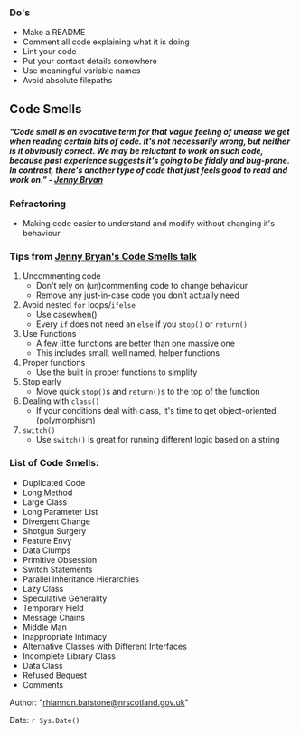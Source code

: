 

### Do's
* Make a README
* Comment all code explaining what it is doing
* Lint your code
* Put your contact details somewhere
* Use meaningful variable names
* Avoid absolute filepaths

## Code Smells
##### "Code smell is an evocative term for that vague feeling of unease we get when reading certain bits of code. It's not necessarily wrong, but neither is it obviously correct. We may be reluctant to work on such code, because past experience suggests it's going to be fiddly and bug-prone. In contrast, there's another type of code that just feels good to read and work on." - [Jenny Bryan](https://github.com/jennybc/code-smells-and-feels#:~:text=GitHub%3A%20%40jennybc%20%22Code%20smell%22%20is%20an%20evocative%20term,suggests%20it%27s%20going%20to%20be%20fiddly%20and%20bug-prone.)

###  Refractoring 
* Making code easier to understand and modify without changing it's behaviour



### Tips from [Jenny Bryan's Code Smells talk](https://www.youtube.com/watch?v=7oyiPBjLAWY)
1. Uncommenting code
    * Don't rely on (un)commenting code to change behaviour
    * Remove any just-in-case code you don’t actually need
2. Avoid nested `for` loops/`ifelse`
    * Use casewhen()
    * Every `if` does not need an `else` if you `stop()` or `return()`
3. Use Functions
    * A few little functions are better than one massive one
    * This includes small, well named, helper functions
4. Proper functions
    * Use the built in proper functions to simplify 
5. Stop early
    *  Move quick `stop()`s and `return()`s to the top of the function
6. Dealing with `class()`
    * If your conditions deal with class, it's time to get object-oriented (polymorphism)
7. `switch()`
    * Use `switch()` is great for running different logic based on a string


### List of Code Smells: 
* Duplicated Code
* Long Method
* Large Class 
* Long Parameter List
* Divergent Change 
* Shotgun Surgery
* Feature Envy 
* Data Clumps
* Primitive Obsession 
* Switch Statements
* Parallel Inheritance Hierarchies 
* Lazy Class
* Speculative Generality 
* Temporary Field
* Message Chains 
* Middle Man
* Inappropriate Intimacy 
* Alternative Classes with Different Interfaces
* Incomplete Library Class 
* Data Class
* Refused Bequest 
* Comments

Author: "rhiannon.batstone@nrscotland.gov.uk"

Date: `r Sys.Date()`

